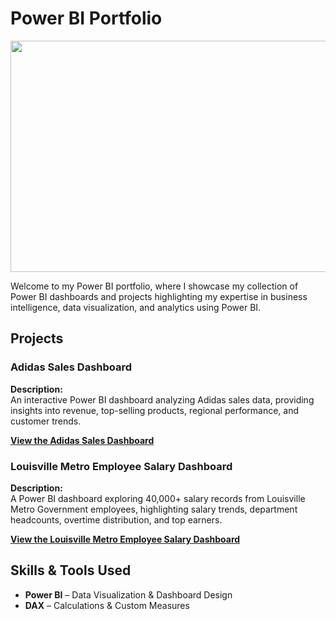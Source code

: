 # Power BI Portfolio
 <p align="center">
  <img width="700" height="370" src="https://github.com/user-attachments/assets/8dff1c6c-85e4-458d-a573-83dd2a38e2a8">
</p>

Welcome to my Power BI portfolio, where I showcase my collection of Power BI dashboards and projects highlighting my expertise in business intelligence, data visualization, and analytics using Power BI.

## Projects  

### **Adidas Sales Dashboard**  

**Description:**  
An interactive Power BI dashboard analyzing Adidas sales data, providing insights into revenue, top-selling products, regional performance, and customer trends.  

**[View the Adidas Sales Dashboard](https://github.com/ivanmu-1/PowerBI-Portfolio/tree/main/Adidas%20Sales)**  



### **Louisville Metro Employee Salary Dashboard**  

**Description:**  
A Power BI dashboard exploring 40,000+ salary records from Louisville Metro Government employees, highlighting salary trends, department headcounts, overtime distribution, and top earners. 

**[View the Louisville Metro Employee Salary Dashboard](https://github.com/ivanmu-1/PowerBI-Portfolio/tree/main/Louisville%20Metro)**  



## Skills & Tools Used  
* **Power BI** – Data Visualization & Dashboard Design
* **DAX** – Calculations & Custom Measures


